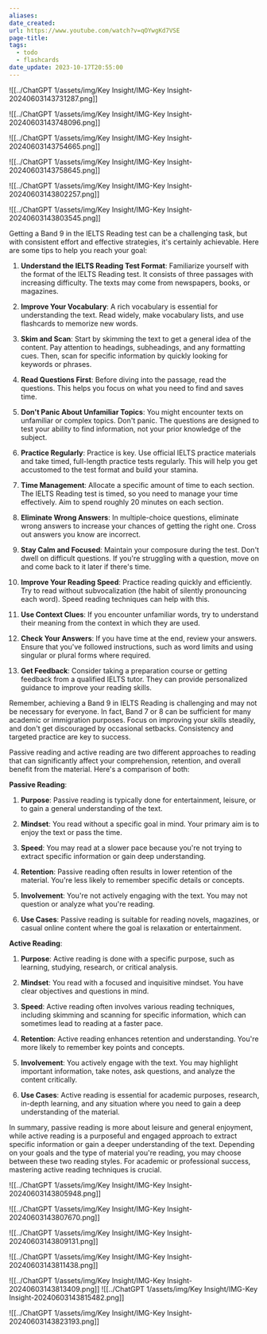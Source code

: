 ```yaml
---
aliases: 
date_created: 
url: https://www.youtube.com/watch?v=qOYwgKd7VSE
page-title: 
tags:
  - todo
  - flashcards
date_update: 2023-10-17T20:55:00
---
```

![[../ChatGPT 1/assets/img/Key Insight/IMG-Key Insight-20240603143731287.png]]

![[../ChatGPT 1/assets/img/Key Insight/IMG-Key Insight-20240603143748096.png]]

![[../ChatGPT 1/assets/img/Key Insight/IMG-Key Insight-20240603143754665.png]]

![[../ChatGPT 1/assets/img/Key Insight/IMG-Key Insight-20240603143758645.png]]

![[../ChatGPT 1/assets/img/Key Insight/IMG-Key Insight-20240603143802257.png]]

![[../ChatGPT 1/assets/img/Key Insight/IMG-Key Insight-20240603143803545.png]]



Getting a Band 9 in the IELTS Reading test can be a challenging task, but with consistent effort and effective strategies, it's certainly achievable. Here are some tips to help you reach your goal:

1. **Understand the IELTS Reading Test Format**: Familiarize yourself with the format of the IELTS Reading test. It consists of three passages with increasing difficulty. The texts may come from newspapers, books, or magazines.

2. **Improve Your Vocabulary**: A rich vocabulary is essential for understanding the text. Read widely, make vocabulary lists, and use flashcards to memorize new words.

3. **Skim and Scan**: Start by skimming the text to get a general idea of the content. Pay attention to headings, subheadings, and any formatting cues. Then, scan for specific information by quickly looking for keywords or phrases.

4. **Read Questions First**: Before diving into the passage, read the questions. This helps you focus on what you need to find and saves time.

5. **Don't Panic About Unfamiliar Topics**: You might encounter texts on unfamiliar or complex topics. Don't panic. The questions are designed to test your ability to find information, not your prior knowledge of the subject.

6. **Practice Regularly**: Practice is key. Use official IELTS practice materials and take timed, full-length practice tests regularly. This will help you get accustomed to the test format and build your stamina.

7. **Time Management**: Allocate a specific amount of time to each section. The IELTS Reading test is timed, so you need to manage your time effectively. Aim to spend roughly 20 minutes on each section.

8. **Eliminate Wrong Answers**: In multiple-choice questions, eliminate wrong answers to increase your chances of getting the right one. Cross out answers you know are incorrect.

9. **Stay Calm and Focused**: Maintain your composure during the test. Don't dwell on difficult questions. If you're struggling with a question, move on and come back to it later if there's time.

10. **Improve Your Reading Speed**: Practice reading quickly and efficiently. Try to read without subvocalization (the habit of silently pronouncing each word). Speed reading techniques can help with this.

11. **Use Context Clues**: If you encounter unfamiliar words, try to understand their meaning from the context in which they are used.

12. **Check Your Answers**: If you have time at the end, review your answers. Ensure that you've followed instructions, such as word limits and using singular or plural forms where required.

13. **Get Feedback**: Consider taking a preparation course or getting feedback from a qualified IELTS tutor. They can provide personalized guidance to improve your reading skills.

Remember, achieving a Band 9 in IELTS Reading is challenging and may not be necessary for everyone. In fact, Band 7 or 8 can be sufficient for many academic or immigration purposes. Focus on improving your skills steadily, and don't get discouraged by occasional setbacks. Consistency and targeted practice are key to success.


Passive reading and active reading are two different approaches to reading that can significantly affect your comprehension, retention, and overall benefit from the material. Here's a comparison of both:

**Passive Reading**:

1. **Purpose**: Passive reading is typically done for entertainment, leisure, or to gain a general understanding of the text.

2. **Mindset**: You read without a specific goal in mind. Your primary aim is to enjoy the text or pass the time.

3. **Speed**: You may read at a slower pace because you're not trying to extract specific information or gain deep understanding.

4. **Retention**: Passive reading often results in lower retention of the material. You're less likely to remember specific details or concepts.

5. **Involvement**: You're not actively engaging with the text. You may not question or analyze what you're reading.

6. **Use Cases**: Passive reading is suitable for reading novels, magazines, or casual online content where the goal is relaxation or entertainment.

**Active Reading**:

1. **Purpose**: Active reading is done with a specific purpose, such as learning, studying, research, or critical analysis.

2. **Mindset**: You read with a focused and inquisitive mindset. You have clear objectives and questions in mind.

3. **Speed**: Active reading often involves various reading techniques, including skimming and scanning for specific information, which can sometimes lead to reading at a faster pace.

4. **Retention**: Active reading enhances retention and understanding. You're more likely to remember key points and concepts.

5. **Involvement**: You actively engage with the text. You may highlight important information, take notes, ask questions, and analyze the content critically.

6. **Use Cases**: Active reading is essential for academic purposes, research, in-depth learning, and any situation where you need to gain a deep understanding of the material.

In summary, passive reading is more about leisure and general enjoyment, while active reading is a purposeful and engaged approach to extract specific information or gain a deeper understanding of the text. Depending on your goals and the type of material you're reading, you may choose between these two reading styles. For academic or professional success, mastering active reading techniques is crucial.

![[../ChatGPT 1/assets/img/Key Insight/IMG-Key Insight-20240603143805948.png]]

![[../ChatGPT 1/assets/img/Key Insight/IMG-Key Insight-20240603143807670.png]] 

![[../ChatGPT 1/assets/img/Key Insight/IMG-Key Insight-20240603143809131.png]]

![[../ChatGPT 1/assets/img/Key Insight/IMG-Key Insight-20240603143811438.png]]

![[../ChatGPT 1/assets/img/Key Insight/IMG-Key Insight-20240603143813409.png]]
![[../ChatGPT 1/assets/img/Key Insight/IMG-Key Insight-20240603143815482.png]]

![[../ChatGPT 1/assets/img/Key Insight/IMG-Key Insight-20240603143823193.png]]


